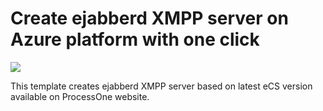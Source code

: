 # Create ejabberd XMPP server on Azure platform with one click

<a href="https://portal.azure.com/#create/Microsoft.Template/uri/https%3A%2F%2Fraw.githubusercontent.com%2Fprocessone%2Fejabberd-ecs-azure%2Fmaster%2Fazuredeploy.json" target="_blank">
    <img src="http://azuredeploy.net/deploybutton.png"/>
</a>

This template creates ejabberd XMPP server based on latest eCS version available on ProcessOne website.

